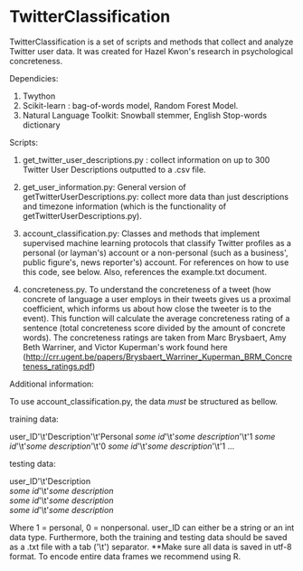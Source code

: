 # TwitterClassification

TwitterClassification is a set of scripts and methods that collect and analyze Twitter user data.  It was created for Hazel Kwon's research in psychological concreteness. 


Dependicies:
1. Twython 
2. Scikit-learn : bag-of-words model, Random Forest Model.
3. Natural Language Toolkit: Snowball stemmer, English Stop-words dictionary


Scripts:

1. get_twitter_user_descriptions.py : collect information on up to 300 Twitter User Descriptions outputted to a .csv file.

2. get_user_information.py: General version of getTwitterUserDescriptions.py: collect more data than just descriptions and timezone information (which is the functionality of getTwitterUserDescriptions.py). 

3. account_classification.py: Classes and methods that implement supervised machine learning protocols that classify Twitter profiles as a personal (or layman's) account or a non-personal (such as a business', public figure's, news reporter's) account. For references on how to use this code, see below.  Also, references the example.txt document.   
                          
4.  concreteness.py. To understand the concreteness of a tweet (how concrete of language a user employs in their tweets gives us  a proximal coefficient, which informs us about how close the tweeter is to the event).  This function will calculate the average concreteness rating of a sentence (total concreteness score divided by the amount of concrete words). The concreteness ratings are taken from Marc Brysbaert, Amy Beth Warriner, and  Victor Kuperman's work found here (http://crr.ugent.be/papers/Brysbaert_Warriner_Kuperman_BRM_Concreteness_ratings.pdf)

Additional information:

To use account_classification.py, the data *must* be structured as bellow.

training data:

user_ID'\t'Description'\t'Personal
*some id*'\t'*some description*'\t'1
*some id*'\t'*some description*'\t'0
*some id*'\t'*some description*'\t'1
  ...
  
testing data:

user_ID'\t'Description         
*some id*'\t'*some description*   
*some id*'\t'*some description*   
*some id*'\t'*some description*  
  
Where 1 = personal, 0 = nonpersonal.  user_ID can either be a string or an int data type. Furthermore, both the training and testing data should be saved as a .txt file with a tab ('\t') separator. 
**Make sure all data is saved in utf-8 format. To encode entire data frames we recommend using R. 
 


  
  
